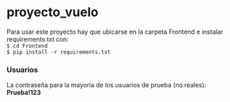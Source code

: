 # proyecto_vuelo
Para usar este proyecto hay que ubicarse en la carpeta Frontend e instalar requirements.txt con:  
`$ cd Frontend`  
`$ pip install -r requirements.txt`  

### Usuarios  
La contraseña para la mayoria de los usuarios de prueba (no reales):  
**Prueba!123**  